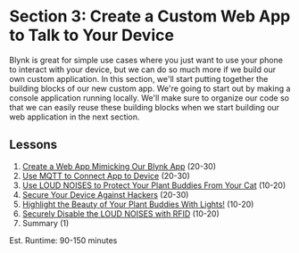 # Section 3: Create a Custom Web App to Talk to Your Device
Blynk is great for simple use cases where you just want to use your
phone to interact with your device, but we can do so much more if we
build our own custom application. In this section, we'll start putting
together the building blocks of our new custom app. We're going to start
out by making a console application running locally. We'll make sure to
organize our code so that we can easily reuse these building blocks when
we start building our web application in the next section.

## Lessons
1. [Create a Web App Mimicking Our Blynk App](
   01-App.md) (20-30)
2. [Use MQTT to Connect App to Device](
   02-MQTT.md) (20-30)
3. [Use LOUD NOISES to Protect Your Plant Buddies From Your Cat](
   03-Speaker.md) (10-20)
4. [Secure Your Device Against Hackers](04-Secure.md) (20-30)
5. [Highlight the Beauty of Your Plant Buddies With Lights!](
   05-NeoPixel.md) (10-20)
6. [Securely Disable the LOUD NOISES with RFID](
   06-RFID.md) (10-20)
7. Summary (1)

Est. Runtime: 90-150 minutes
